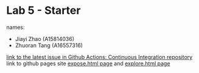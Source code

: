 # Lab 5 - Starter

names:
- Jiayi Zhao (A15814036)
- Zhuoran Tang (A16557316)

[link to the latest issue in Github Actions: Continuous Integration repository](https://github.com/vikizzz/github-actions-for-ci/issues/7)<br>
link to github pages site [expose.html page](https://z1tang.github.io/Lab5_Starter/expose.html) and [explore.html page](https://z1tang.github.io/Lab5_Starter/explore.html)
